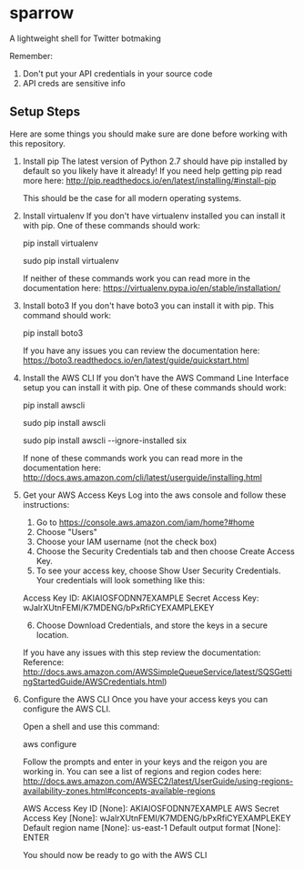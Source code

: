 # sparrow
A lightweight shell for Twitter botmaking

Remember:
1. Don't put your API credentials in your source code
2. API creds are sensitive info

## Setup Steps
Here are some things you should make sure are
done before working with this repository.

1. Install pip
    The latest version of Python 2.7 should have 
    pip installed by default so you likely have it 
    already! If you need help getting pip read 
    more here:
    http://pip.readthedocs.io/en/latest/installing/#install-pip

    This should be the case for all modern operating systems.

2. Install virtualenv
    If you don't have virtualenv installed you can
    install it with pip. One of these commands
    should work:
    
    pip install virtualenv
    
    sudo pip install virtualenv

    If neither of these commands work you can read
    more in the documentation here:
    https://virtualenv.pypa.io/en/stable/installation/

3. Install boto3
    If you don't have boto3 you can install it 
    with pip. This command should work:

    pip install boto3

    If you have any issues you can review the documentation here:
    https://boto3.readthedocs.io/en/latest/guide/quickstart.html

4. Install the AWS CLI
    If you don't have the AWS Command Line 
    Interface setup you can install it with pip. 
    One of these commands should work:

    pip install awscli

    sudo pip install awscli

    sudo pip install awscli --ignore-installed six

    If none of these commands work you can read
    more in the documentation here:
    http://docs.aws.amazon.com/cli/latest/userguide/installing.html

5. Get your AWS Access Keys
    Log into the aws console and follow these
    instructions:

    1. Go to https://console.aws.amazon.com/iam/home?#home
    2. Choose "Users"
    3. Choose your IAM username (not the check box)
    4. Choose the Security Credentials tab and 
    then choose Create Access Key.
    5. To see your access key, choose Show User 
    Security Credentials. Your credentials will 
    look something like this:

    Access Key ID: AKIAIOSFODNN7EXAMPLE
    Secret Access Key: wJalrXUtnFEMI/K7MDENG/bPxRfiCYEXAMPLEKEY

    6. Choose Download Credentials, and store 
    the keys in a secure location.

    If you have any issues with this step review the documentation:
    Reference:
    http://docs.aws.amazon.com/AWSSimpleQueueService/latest/SQSGettingStartedGuide/AWSCredentials.html)

6. Configure the AWS CLI
    Once you have your access keys you can 
    configure the AWS CLI. 

    Open a shell and use this command:

    aws configure

    Follow the prompts and enter in your keys 
    and the reigon you are working in. You can
    see a list of regions and region codes here:
    http://docs.aws.amazon.com/AWSEC2/latest/UserGuide/using-regions-availability-zones.html#concepts-available-regions

    AWS Access Key ID [None]: AKIAIOSFODNN7EXAMPLE
    AWS Secret Access Key [None]: wJalrXUtnFEMI/K7MDENG/bPxRfiCYEXAMPLEKEY
    Default region name [None]: us-east-1
    Default output format [None]: ENTER

    You should now be ready to go with the AWS CLI